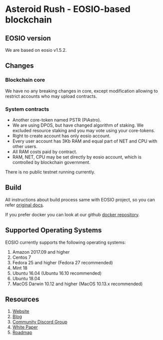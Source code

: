 
# Asteroid Rush - EOSIO-based blockchain

## EOSIO version

We are based on eosio v1.5.2.  


## Changes

### Blockchain core

We have no any breaking changes in core, except modification allowing to restrict accounts who may upload contracts.

### System contracts

* Another core-token named PSTR (PiAstro).
* We are using DPOS, but have changed algorithm of staking. We excluded resource staking and you may vote using your core-tokens.
* Right to create account has only eosio account.
* Every user account has 3Kb RAM and equal part of NET and CPU with other users.
* All RAM costs paid by contract.
* RAM, NET, CPU may be set directly by eosio account, which is controlled by blockchain government.

There is no public testnet running currently.

## Build

All instructions about build process same with EOSIO project, so you can refer [original docs](https://developers.eos.io/eosio-nodeos/docs/autobuild-script).

If you prefer docker you can look at our github [docker repository](https://github.com/asteroidrush/ar-node-docker).


## Supported Operating Systems
EOSIO currently supports the following operating systems:  
1. Amazon 2017.09 and higher  
2. Centos 7  
3. Fedora 25 and higher (Fedora 27 recommended)  
4. Mint 18  
5. Ubuntu 16.04 (Ubuntu 16.10 recommended)  
6. Ubuntu 18.04  
7. MacOS Darwin 10.12 and higher (MacOS 10.13.x recommended)  

## Resources
1. [Website](https://asteroidrush.io)
1. [Blog](https://medium.com/@asteroidrushgame)
1. [Community Discord Group](https://discord.gg/D2UJ8Wx)
1. [White Paper](https://asteroidrush.io/whitepaper)
1. [Roadmap](https://asteroidrush.io/#roadmap)

